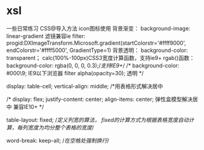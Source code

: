 # xsl
一些日常练习
CSS@导入方法
icon图标使用
背景渐变：
background-image: linear-gradient
滤镜兼容ie
filter: progid:DXImageTransform.Microsoft.gradient(startColorstr='#ffff9000', endColorstr='#ffff5000', GradientType=1)
背景透明：
background-color: transparent；
calc(100%-100px)CSS3宽度计算函数，支持ie9+
rgab()函数：
background-color: rgba(0, 0, 0, 0.3);/*支持IE9+*/
    /* background-color: #000\9;    IE9以下浏览器
   filter alpha(opacity=30);    透明 */

display: table-cell;
vertical-align: middle;    /*用表格形式解决居中

 /* display: flex;
    justify-content: center;
    align-items: center;        弹性盒模型解决居中  兼容IE10+ */
    
table-layout: fixed;   /*定义列宽的算法， fixed的计算方式为根据表格宽度自动计算，每列宽度为均分整个表格的宽度*/

word-break: keep-all;  /*在空格处强制换行*/

